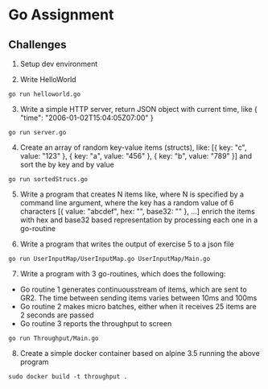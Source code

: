 # Go Assignment

## Challenges
1) Setup dev environment

2) Write HelloWorld
```
go run helloworld.go
```
3) Write a simple HTTP server, return JSON object with current time, like
{
	"time": "2006-01-02T15:04:05Z07:00"
}

```
go run server.go
```

4) Create an array of random key-value items (structs), like:
[{ key: "c", value: "123" }, { key: "a", value: "456" }, { key: "b", value: "789" }]
and sort the by key and by value
```
go run sortedStrucs.go
```

5) Write a program that creates N items like, where N is specified by a command line argument, where the key has a random value of 6 characters
[{ value: "abcdef",  hex: "", base32: "" }, ...]
enrich the items with hex and base32 based representation by processing each one in a go-routine

6) Write a program that writes the output of exercise 5 to a json file
```
go run UserInputMap/UserInputMap.go UserInputMap/Main.go
```

7) Write a program with 3 go-routines, which does the following:
- Go routine 1 generates continuousstream of items, which are sent to GR2. The time between sending items varies between 10ms and 100ms
- Go routine 2 makes micro batches, either when it receives 25 items are 2 seconds are passed
- Go routine 3 reports the throughput to screen

```
go run Throughput/Main.go
```

8) Create a simple docker container based on alpine 3.5 running the above program

```
sudo docker build -t throughput .
```
